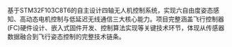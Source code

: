 基于STM32F103C8T6的自主设计四轴无人机控制系统，实现六自由度姿态感知、高动态电机控制与低延迟无线通信三大核心能力。项目完整涵盖飞行控制器(FC)硬件设计、嵌入式固件开发、控制算法实现等关键技术环节，体现从传感器数据融合到飞行姿态控制的完整技术链条。
